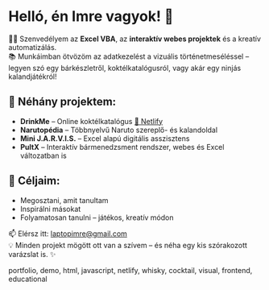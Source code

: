 # Helló, én Imre vagyok! 👋

👨‍💻 Szenvedélyem az **Excel VBA**, az **interaktív webes projektek** és a kreatív automatizálás.  
📚 Munkáimban ötvözöm az adatkezelést a vizuális történetmeséléssel – legyen szó egy bárkészletről, koktélkatalógusról, vagy akár egy ninjás kalandjátékról!

## 💼 Néhány projektem:
- **DrinkMe** – Online koktélkatalógus [🔗 Netlify](https://drinkme-chati-and-imre-v2.netlify.app/)
- **Narutopédia** – Többnyelvű Naruto szereplő- és kalandoldal
- **Mini J.A.R.V.I.S.** – Excel alapú digitális asszisztens
- **PultX** – Interaktív bármenedzsment rendszer, webes és Excel változatban is

## 🎯 Céljaim:
- Megosztani, amit tanultam
- Inspirálni másokat
- Folyamatosan tanulni – játékos, kreatív módon

📫 Elérsz itt: laptopimre@gmail.com  
💡 Minden projekt mögött ott van a szívem – és néha egy kis szórakozott varázslat is. ✨

portfolio, demo, html, javascript, netlify, whisky, cocktail, visual, frontend, educational
